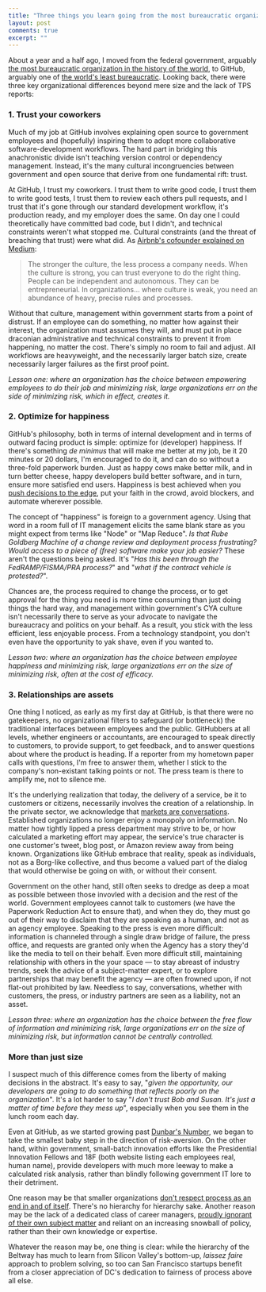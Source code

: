 ```yaml
---
title: "Three things you learn going from the most bureaucratic organization in the world to the least"
layout: post
comments: true
excerpt: ""
---
```


About a year and a half ago, I moved from the federal government, arguably [the most bureaucratic organization in the history of the world](http://www.washingtonpost.com/sf/national/2014/03/22/sinkhole-of-bureaucracy/), to GitHub, arguably one of [the world's least bureaucratic](http://www.fastcolabs.com/3020181/open-company/inside-githubs-super-lean-management-strategy-and-how-it-drives-innovation). Looking back, there were three key organizational differences beyond mere size and the lack of TPS reports:

### 1. Trust your coworkers

Much of my job at GitHub involves explaining open source to government employees and (hopefully) inspiring them to adopt more collaborative software-development workflows. The hard part in bridging this anachronistic divide isn't teaching version control or dependency management. Instead, it's the many cultural incongruencies between government and open source that derive from one fundamental rift: trust.

At GitHub, I trust my coworkers. I trust them to write good code, I trust them to write good tests, I trust them to review each others pull requests, and I trust that it's gone through our standard development workflow, it's production ready, and my employer does the same. On day one I could theoretically have committed bad code, but I didn't, and technical constraints weren't what stopped me. Cultural constraints (and the threat of breaching that trust) were what did. As [Airbnb's cofounder explained on Medium](https://medium.com/@bchesky/dont-fuck-up-the-culture-597cde9ee9d4):

>  The stronger the culture, the less process a company needs. When the culture is strong, you can trust everyone to do the right thing. People can be independent and autonomous. They can be entrepreneurial. In organizations... where culture is weak, you need an abundance of heavy, precise rules and processes.

Without that culture, management within government starts from a point of distrust. If an employee can do something, no matter how against their interest, the organization must assumes they will, and must put in place draconian administrative and technical constraints to prevent it from happening, no matter the cost. There's simply no room to fail and adjust. All workflows are heavyweight, and the necessarily larger batch size, create necessarily larger failures as the first proof point.

*Lesson one: where an organization has the choice between empowering employees to do their job and minimizing risk, large organizations err on the side of minimizing risk, which in effect, creates it.*

### 2. Optimize for happiness

GitHub's philosophy, both in terms of internal development and in terms of outward facing product is simple: optimize for (developer) happiness. If there's something *de minimus* that will make me better at my job, be it 20 minutes or 20 dollars, I'm encouraged to do it, and can do so without a three-fold paperwork burden. Just as happy cows make better milk, and in turn better cheese, happy developers build better software, and in turn, ensure more satisfied end users. Happiness is best achieved when you [push decisions to the edge](http://ben.balter.com/2013/06/12/an-open-letter-to-government-cios/#decentralized), put your faith in the crowd, avoid blockers, and automate wherever possible.

The concept of "happiness" is foreign to a government agency. Using that word in a room full of IT management elicits the same blank stare as you might expect from terms like "Node" or "Map Reduce". *Is that Rube Goldberg Machine of a change review and deployment process frustrating? Would access to a piece of (free) software make your job easier?* These aren't the questions being asked. It's "*Has this been through the FedRAMP/FISMA/PRA process?*" and "*what if the contract vehicle is protested?*".

Chances are, the process required to change the process, or to get approval for the thing you need is more time consuming than just doing things the hard way, and management within government's CYA culture isn't necessarily there to serve as your advocate to navigate the bureaucracy and politics on your behalf. As a result, you stick with the less efficient, less enjoyable process. From a technology standpoint, you don't even have the opportunity to yak shave, even if you wanted to.

*Lesson two: where an organization has the choice between employee happiness and minimizing risk, large organizations err on the size of minimizing risk, often at the cost of efficacy.*

### 3. Relationships are assets

One thing I noticed, as early as my first day at GitHub, is that there were no gatekeepers, no organizational filters to safeguard (or bottleneck) the traditional interfaces between employees and the public. GitHubbers at all levels, whether engineers or accountants, are encouraged to speak directly to customers, to provide support, to get feedback, and to answer questions about where the product is heading. If a reporter from my hometown paper calls with questions, I'm free to answer them, whether I stick to the company's non-existant talking points or not. The press team is there to amplify me, not to silence me.

It's the underlying realization that today, the delivery of a service, be it to customers or citizens, necessarily involves the creation of a relationship. In the private sector, we acknowledge that [markets are conversations](http://www.cluetrain.com/book/95-theses.html). Established organizations no longer enjoy a monopoly on information. No matter how tightly lipped a press department may strive to be, or how calculated a marketing effort may appear, the service's true character is one customer's tweet, blog post, or Amazon review away from being known. Organizations like GitHub embrace that reality, speak as individuals, not as a Borg-like collective, and thus become a valued part of the dialog that would otherwise be going on with, or without their consent.

Government on the other hand, still often seeks to dredge as deep a moat as possible between those invovled with a decision and the rest of the world. Government employees cannot talk to customers (we have the Paperwork Reduction Act to ensure that), and when they do, they must go out of their way to disclaim that they are speaking as a human, and not as an agency employee. Speaking to the press is even more difficult: information is channeled through a single draw bridge of failure, the press office, and requests are granted only when the Agency has a story they'd like the media to tell on their behalf. Even more difficult still, maintaining relationship with others in the your space — to stay abreast of industry trends, seek the advice of a subject-matter expert, or to explore partnerships that may benefit the agency — are often frowned upon, if not flat-out prohibited by law. Needless to say, conversations, whether with customers, the press, or industry partners are seen as a liability, not an asset.

*Lesson three: where an organization has the choice between the free flow of information and minimizing risk, large organizations err on the size of minimizing risk, but information cannot be centrally controlled.*

### More than just size

I suspect much of this difference comes from the liberty of making decisions in the abstract. It's easy to say, "*given the opportunity, our developers are going to do something that reflects poorly on the organization*". It's a lot harder to say "*I don't trust Bob and Susan. It's just a matter of time before they mess up*", especially when you see them in the lunch room each day.

Even at GitHub, as we started growing past [Dunbar's Number](http://en.wikipedia.org/wiki/Dunbar's_number), we began to take the smallest baby step in the direction of risk-aversion. On the other hand, within government, small-batch innovation efforts like the Presidential Innovation Fellows and 18F (both website listing each employees real, human name), provide developers with much more leeway to make a calculated risk analysis, rather than blindly following government IT lore to their detriment.

One reason may be that smaller organizations [don't respect process as an end in and of itself](http://www.fastcompany.com/1720052/googles-greatest-innovation-may-be-its-management-practice). There's no hierarchy for hierarchy sake. Another reason may be the lack of a dedicated class of career managers, [proudly ignorant of their own subject matter](http://www.vox.com/2014/8/21/6053819/white-house-cybersecurity-czar-brags-about-his-lack-of-technical) and reliant on an increasing snowball of policy, rather than their own knowledge or expertise.

Whatever the reason may be, one thing is clear: while the hierarchy of the Beltway has much to learn from Silicon Valley's bottom-up, *laissez faire* approach to problem solving, so too can San Francisco startups benefit from a closer appreciation of DC's dedication to fairness of process above all else.  
